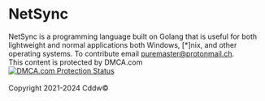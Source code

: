 # NetSync
NetSync is a programming language built on Golang that is useful for both lightweight and normal applications both Windows, [*]nix, and other operating systems. To contribute email <a href="mailto:puremaster@protonmail.ch">puremaster@protonmail.ch</a>.
<br>
This content is protected by DMCA.com
<br>
<a href="//www.dmca.com/Protection/Status.aspx?ID=05b33341-3214-4d70-a17b-d6efe461453d" title="DMCA.com Protection Status" class="dmca-badge"> <img src ="https://images.dmca.com/Badges/dmca_protected_sml_120m.png?ID=05b33341-3214-4d70-a17b-d6efe461453d"  alt="DMCA.com Protection Status" /></a> 
<br>
<br>
Copyright 2021-2024 Cddw©
